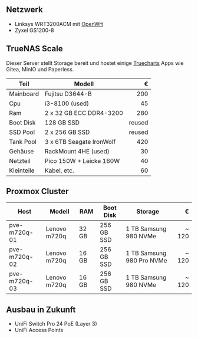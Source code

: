
## Netzwerk

* Linksys WRT3200ACM mit [OpenWrt](https://openwrt.org)
* Zyxel GS1200-8

## TrueNAS Scale

Dieser Server stellt Storage bereit und hostet einige [Truecharts](https://truecharts.org) Apps wie Gitea, MinIO und Paperless.

| Teil       | Modell                   |      € |
|------------|--------------------------|-------:|
| Mainboard  | Fujitsu D3644-B          |    200 |
| Cpu        | i3-8100 (used)           |     45 |
| Ram        | 2 x 32 GB ECC DDR4-3200  |    280 |
| Boot Disk  | 128 GB SSD               | reused |
| SSD Pool   | 2 x 256 GB SSD           | reused |
| Tank Pool  | 3 x 6TB Seagate IronWolf |    420 |
| Gehäuse    | RackMount 4HE (used)     |     30 |
| Netzteil   | Pico 150W + Leicke 160W  |     40 |
| Kleinteile | Kabel, etc.              |     60 |

## Proxmox Cluster

| Host         | Modell       | RAM   | Boot Disk  | Storage                   |     € |
|--------------|--------------|-------|------------|---------------------------|------:|
| pve-m720q-01 | Lenovo m720q | 32 GB | 256 GB SSD | 1 TB Samsung 980 NVMe     | ~ 120 |
| pve-m720q-02 | Lenovo m720q | 16 GB | 256 GB SSD | 1 TB Samsung 980 Pro NVMe | ~ 120 |
| pve-m720q-03 | Lenovo m720q | 16 GB | 256 GB SSD | 1 TB Samsung 980 NVMe     | ~ 120 |

## Ausbau in Zukunft

* UniFi Switch Pro 24 PoE (Layer 3)
* UniFi Access Points
